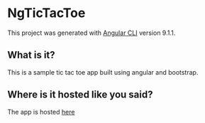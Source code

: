 # NgTicTacToe

This project was generated with [Angular CLI](https://github.com/angular/angular-cli) version 9.1.1.

## What is it?

This is a sample tic tac toe app built using angular and bootstrap.

## Where is it hosted like you said?

The app is hosted [here](https://tsapp-dff34.web.app/)
